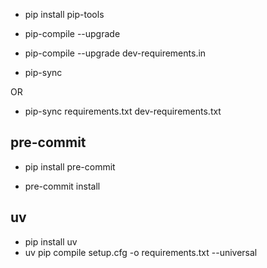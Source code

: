* pip install pip-tools

* pip-compile --upgrade

* pip-compile --upgrade dev-requirements.in

* pip-sync

OR

* pip-sync requirements.txt dev-requirements.txt


## pre-commit

* pip install pre-commit

* pre-commit install

## uv

* pip install uv
* uv pip compile setup.cfg -o requirements.txt --universal